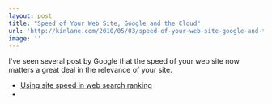 ```yaml
---
layout: post
title: "Speed of Your Web Site, Google and the Cloud"
url: 'http://kinlane.com/2010/05/03/speed-of-your-web-site-google-and-the-cloud/'
image: ''
---
```


I've seen several post by Google that the speed of your web site now matters a great deal in the relevance of your site.

  * [Using site speed in web search ranking][1]
  *

   [1]: http://googlewebmastercentral.blogspot.com/2010/04/using-site-speed-in-web-search-ranking.html
